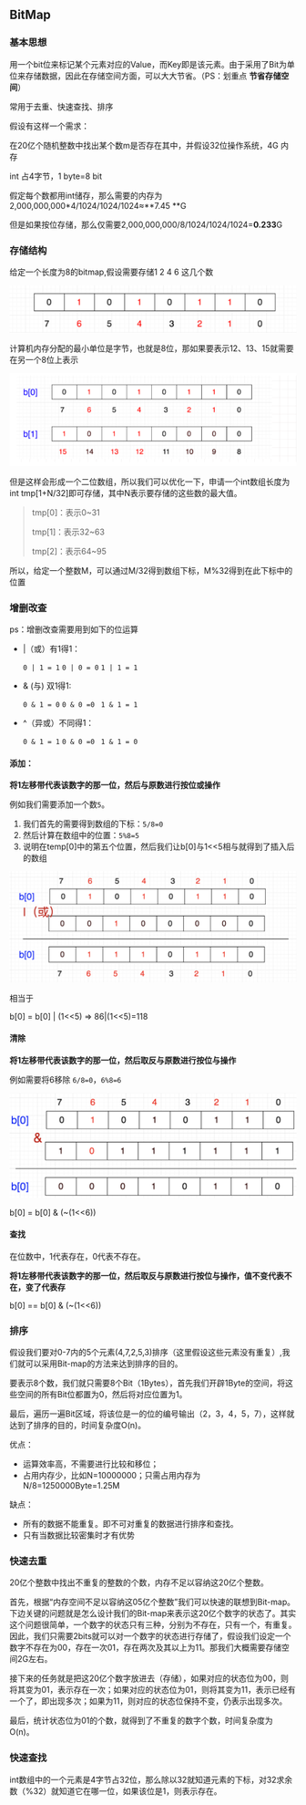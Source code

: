 ## BitMap

### 基本思想

用一个bit位来标记某个元素对应的Value，而Key即是该元素。由于采用了Bit为单位来存储数据，因此在存储空间方面，可以大大节省。（PS：划重点 **节省存储空间**）



常用于去重、快速查找、排序



假设有这样一个需求：

在20亿个随机整数中找出某个数m是否存在其中，并假设32位操作系统，4G 内存

int 占4字节，1 byte=8  bit

假定每个数都用int储存，那么需要的内存为2,000,000,000*4/1024/1024/1024≈**7.45 **G

但是如果按位存储，那么仅需要2,000,000,000/8/1024/1024/1024=**0.233**G



### 存储结构

给定一个长度为8的bitmap,假设需要存储1 2 4 6 这几个数

![image-20211214111119990](../images/d-3BitMap/image-20211214111119990.png)

计算机内存分配的最小单位是字节，也就是8位，那如果要表示12、13、15就需要在另一个8位上表示

![image-20211214112519220](../images/d-3BitMap/image-20211214112519220.png)

但是这样会形成一个二位数组，所以我们可以优化一下，申请一个int数组长度为int tmp[1+N/32]即可存储，其中N表示要存储的这些数的最大值。

> tmp[0]：表示0~31
>
> tmp[1]：表示32~63
>
> tmp[2]：表示64~95



所以，给定一个整数M，可以通过M/32得到数组下标，M%32得到在此下标中的位置





### 增删改查

ps：增删改查需要用到如下的位运算



- |（或）有1得1：

   `0 | 1 = 1`	`0 | 0 = 0` 	 `1 | 1 = 1`

- &  (与)	双1得1:

  `0 & 1 = 0`	  `0 & 0 =0 ` 	`1 & 1 = 1`

- ^（异或）不同得1：

  `0 & 1 = 1`	  `0 & 0 =0 ` 	`1 & 1 = 0`



#### 添加：

**将1左移带代表该数字的那一位，然后与原数进行按位或操作**



例如我们需要添加一个数`5`。

1. 我们首先的需要得到数组的下标：`5/8=0`
2. 然后计算在数组中的位置：`5%8=5`
3. 说明在temp[0]中的第五个位置，然后我们让b[0]与1<<5相与就得到了插入后的数组

![image-20211214141301349](../images/d-3BitMap/image-20211214141301349.png)

相当于

b[0] = b[0] | (1<<5)	  =>	86|(1<<5)=118 



#### 清除

**将1左移带代表该数字的那一位，然后取反与原数进行按位与操作**



例如需要将6移除 `6/8=0`，`6%8=6`

![image-20211214144035662](../images/h-1BitMap/image-20211214144035662.png)



b[0] = b[0] & (~(1<<6))



#### 查找

在位数中，1代表存在，0代表不存在。

**将1左移带代表该数字的那一位，然后取反与原数进行按位与操作，值不变代表不在，变了代表存**

b[0] == b[0] & (~(1<<6))



### 排序

假设我们要对0-7内的5个元素(4,7,2,5,3)排序（这里假设这些元素没有重复）,我们就可以采用Bit-map的方法来达到排序的目的。

要表示8个数，我们就只需要8个Bit（1Bytes），首先我们开辟1Byte的空间，将这些空间的所有Bit位都置为0，然后将对应位置为1。

最后，遍历一遍Bit区域，将该位是一的位的编号输出（2，3，4，5，7），这样就达到了排序的目的，时间复杂度O(n)。



优点：

- 运算效率高，不需要进行比较和移位；
- 占用内存少，比如N=10000000；只需占用内存为N/8=1250000Byte=1.25M

缺点：

- 所有的数据不能重复。即不可对重复的数据进行排序和查找。
- 只有当数据比较密集时才有优势



### 快速去重

20亿个整数中找出不重复的整数的个数，内存不足以容纳这20亿个整数。 

首先，根据“内存空间不足以容纳这05亿个整数”我们可以快速的联想到Bit-map。下边关键的问题就是怎么设计我们的Bit-map来表示这20亿个数字的状态了。其实这个问题很简单，一个数字的状态只有三种，分别为不存在，只有一个，有重复。因此，我们只需要2bits就可以对一个数字的状态进行存储了，假设我们设定一个数字不存在为00，存在一次01，存在两次及其以上为11。那我们大概需要存储空间2G左右。

接下来的任务就是把这20亿个数字放进去（存储），如果对应的状态位为00，则将其变为01，表示存在一次；如果对应的状态位为01，则将其变为11，表示已经有一个了，即出现多次；如果为11，则对应的状态位保持不变，仍表示出现多次。

最后，统计状态位为01的个数，就得到了不重复的数字个数，时间复杂度为O(n)。



### 快速查找

int数组中的一个元素是4字节占32位，那么除以32就知道元素的下标，对32求余数（%32）就知道它在哪一位，如果该位是1，则表示存在。





